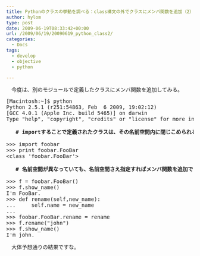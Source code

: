 ```yaml
---
title: Pythonのクラスの挙動を調べる：class構文の外でクラスにメンバ関数を追加（2）
author: hylom
type: post
date: 2009-06-19T08:33:42+00:00
url: /2009/06/19/20090619_python_class2/
categories:
  - Docs
tags:
  - develop
  - objective
  - python

---
```

　今度は、別のモジュールで定義したクラスにメンバ関数を追加してみる。

<pre>[Macintosh:~]$ python
Python 2.5.1 (r251:54863&#44; Feb  6 2009&#44; 19:02:12)
[GCC 4.0.1 (Apple Inc. build 5465)] on darwin
Type "help"&#44; "copyright"&#44; "credits" or "license" for more information.

 <b>  # importすることで定義されたクラスは、その名前空間内に閉じこめられる </b>

&gt;&gt;&gt; import foobar
&gt;&gt;&gt; print foobar.FooBar
&lt;class 'foobar.FooBar'&gt;

 <b>  # 名前空間が異なっていても、名前空間さえ指定すればメンバ関数を追加できる </b>

&gt;&gt;&gt; f = foobar.FooBar()
&gt;&gt;&gt; f.show_name()
I'm FooBar.
&gt;&gt;&gt; def rename(self&#44;new_name):
...     self.name = new_name
...
&gt;&gt;&gt; foobar.FooBar.rename = rename
&gt;&gt;&gt; f.rename("john")
&gt;&gt;&gt; f.show_name()
I'm john.
</pre>

　大体予想通りの結果ですな。
